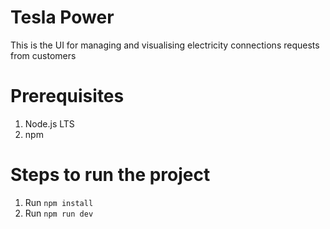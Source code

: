 # Tesla Power

This is the UI for managing and visualising electricity connections requests from customers

# Prerequisites

1. Node.js LTS
2. npm

# Steps to run the project

1. Run `npm install`
2. Run `npm run dev`



